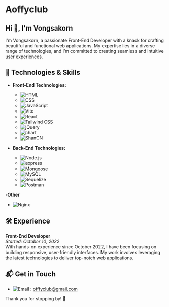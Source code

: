 # Aoffyclub

## Hi 👋, I'm Vongsakorn

I'm Vongsakorn, a passionate Front-End Developer with a knack for crafting beautiful and functional web applications. My expertise lies in a diverse range of technologies, and I’m committed to creating seamless and intuitive user experiences.

## 🚀 Technologies & Skills

- **Front-End Technologies:**
  - ![HTML](https://img.shields.io/badge/HTML5-E34F26?style=for-the-badge&logo=html5&logoColor=white)
  - ![CSS](https://img.shields.io/badge/CSS3-1572B6?style=for-the-badge&logo=css3&logoColor=white)
  - ![JavaScript](https://img.shields.io/badge/JavaScript-323330?style=for-the-badge&logo=javascript&logoColor=F7DF1E)
  - ![Vite](https://img.shields.io/badge/Vite-B73BFE?style=for-the-badge&logo=vite&logoColor=FFD62E)
  - ![React](https://img.shields.io/badge/React-20232A?style=for-the-badge&logo=react&logoColor=61DAFB)
  - ![Tailwind CSS](https://img.shields.io/badge/Tailwind_CSS-38B2AC?style=for-the-badge&logo=tailwind-css&logoColor=white)
  - ![jQuery](https://img.shields.io/badge/jQuery-0769AD?style=for-the-badge&logo=jquery&logoColor=white)
  - ![chart](https://img.shields.io/badge/Chart%20js-FF6384?style=for-the-badge&logo=chartdotjs&logoColor=white)
  - ![ShanCN](https://img.shields.io/badge/shadcn%2Fui-000000?style=for-the-badge&logo=shadcnui&logoColor=white)

- **Back-End Technologies:**
  - ![Node.js](https://img.shields.io/badge/Node%20js-339933?style=for-the-badge&logo=nodedotjs&logoColor=white)
  - ![express](https://img.shields.io/badge/Express%20js-000000?style=for-the-badge&logo=express&logoColor=white)
  - ![Mongoose](https://img.shields.io/badge/MongoDB-4EA94B?style=for-the-badge&logo=mongodb&logoColor=white)
  - ![MySQL](https://img.shields.io/badge/MySQL-00000F?style=for-the-badge&logo=mysql&logoColor=white)
  - ![Sequelize](https://img.shields.io/badge/sequelize-323330?style=for-the-badge&logo=sequelize&logoColor=blue)
  - ![Postman](https://img.shields.io/badge/Postman-FF6C37?style=for-the-badge&logo=Postman&logoColor=white)

-**Other**
- ![Nginx](https://img.shields.io/badge/Nginx-009639?style=for-the-badge&logo=nginx&logoColor=white)

## 🛠️ Experience

**Front-End Developer**  
*Started: October 10, 2022*  
With hands-on experience since October 2022, I have been focusing on building responsive, user-friendly interfaces. My work involves leveraging the latest technologies to deliver top-notch web applications.

## 📬 Get in Touch

- 	![Email](https://img.shields.io/badge/Gmail-D14836?style=for-the-badge&logo=gmail&logoColor=white) : [offfyclub@gmail.com
](mailto:offfyclub@gmail.com
)


Thank you for stopping by! 🌟
